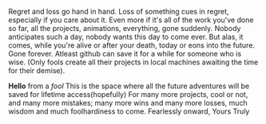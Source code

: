 Regret and loss go hand in hand. 
Loss of something cues in regret, especially if you care about it. Even more if it's all of the work you've done so far, all the projects, animations, everything, gone suddenly. 
Nobody anticipates such a day, nobody wants this day to come ever. But alas, it comes, while you're alive or after your death, today or eons into the future. Gone forever.
Atleast github can save it for a while for someone who is wise. (Only fools create all their projects in local machines awaiting the time for their demise).

**Hello** from a *fool*
This is the space where all the future adventures will be saved for lifetime access(hopefully)
For many more projects, cool or not, and many more mistakes; many more wins and many more losses, much wisdom and much foolhardiness to come. 
Fearlessly onward,
Yours Truly

